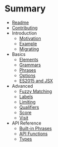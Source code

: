 # Summary

* [Readme](README.md)
* [Contributing](CONTRIBUTING.md)
* Introduction
  * [Motivation](doc/introduction/motivation.md)
  * [Example](doc/introduction/example.md)
  * [Migrating](doc/introduction/migrating.md)
* Basics
  * [Elements](doc/basics/elements.md)
  * [Grammars](doc/basics/grammars.md)
  * [Phrases](doc/basics/phrases.md)
  * [Options](doc/basics/options.md)
  * [ES2015 and JSX](doc/basics/es2015andjsx.md)
* Advanced
  * [Fuzzy Matching](doc/advanced/fuzzy.md)
  * [Labels](doc/advanced/labels.md)
  * [Limiting](doc/advanced/limiting.md)
  * [Qualifiers](doc/advanced/qualifiers.md)
  * [Score](doc/advanced/score.md)
  * [Visit](doc/advanced/visit.md)
* API Reference
  * [Built-in Phrases](doc/apireference/phrases.md)
  * [API Functions](doc/apireference/apifunctions.md)
  * [Types](doc/apireference/types.md)
